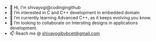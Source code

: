 - 👋 Hi, I’m shivayogi@codingingithub
- 👀 I’m interested in C and C++ development in embedded domain
- 🌱 I’m currently learning Advanced C++, as it keeps evolving you know.
- 💞️ I’m looking to collaborate on Intersting designs in applications development.
- 📫 Reach me @ shivayogibvbcet@gmail.com

<!---
codingingithub/codingingithub is a ✨ special ✨ repository because its `README.md` (this file) appears on your GitHub profile.
You can click the Preview link to take a look at your changes.
--->
